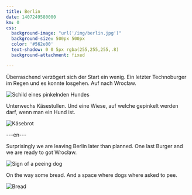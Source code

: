 ```yaml
---
title: Berlin
date: 1407249580000
km: 0
css:
  background-image: "url('/img/berlin.jpg')"
  background-size: 500px 500px
  color: '#562e00'
  text-shadow: 0 0 5px rgba(255,255,255,.8)
  background-attachment: fixed

---
```



Überraschend verzögert sich der Start ein wenig. Ein letzter Technoburger im Regen und es konnte losgehen. Auf nach Wrocław. 

![Schild eines pinkelnden Hundes](IMG_9650)

Unterwechs Käsestullen. Und eine Wiese, auf welche gepinkelt werden darf, wenn man ein Hund ist.


![Käsebrot](IMG_9654)

---en---

Surprisingly we are leaving Berlin later than planned. One last Burger and we are ready to got Wrocław.

![Sign of a peeing dog](IMG_9650)

On the way some bread. And a space where dogs where asked to pee.

![Bread](IMG_9654)
